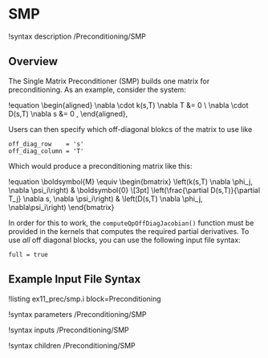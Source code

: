 # SMP

!syntax description /Preconditioning/SMP

## Overview

The Single Matrix Preconditioner (SMP) builds one matrix for preconditioning. As an example, consider the system:

!equation
\begin{aligned}
\nabla \cdot k(s,T) \nabla T  &= 0 \\
\nabla \cdot D(s,T) \nabla s  &= 0 ,
\end{aligned},

Users can then specify which off-diagonal blokcs of the matrix to use like

```
off_diag_row    = 's'
off_diag_column = 'T'
```

Which would produce a preconditioning matrix like this:

!equation
\boldsymbol{M} \equiv
    \begin{bmatrix}
      \left(k(s,T) \nabla \phi_j, \nabla \psi_i\right) & \boldsymbol{0}
      \\[3pt]
      \left(\frac{\partial D(s,T)}{\partial T_j} \nabla s, \nabla \psi_i\right) & \left(D(s,T) \nabla \phi_j, \nabla\psi_i\right)
    \end{bmatrix}

In order for this to work, the `computeQpOffDiagJacobian()` function must be provided in the kernels that computes the required partial derivatives.
To use *all* off diagonal blocks, you can use the following input file syntax:

```
full = true
```

## Example Input File Syntax

!listing ex11_prec/smp.i block=Preconditioning

!syntax parameters /Preconditioning/SMP

!syntax inputs /Preconditioning/SMP

!syntax children /Preconditioning/SMP
